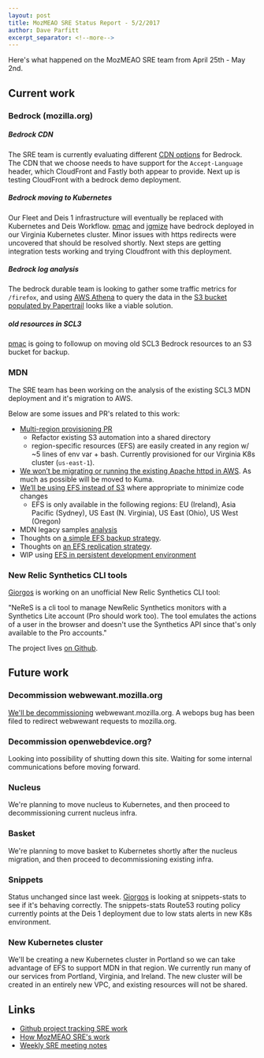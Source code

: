 ```yaml
---
layout: post
title: MozMEAO SRE Status Report - 5/2/2017
author: Dave Parfitt
excerpt_separator: <!--more-->
---
```


Here's what happened on the MozMEAO SRE team from April 25th - May 2nd.

<!--more-->

## Current work

### Bedrock (mozilla.org)

##### Bedrock CDN

The SRE team is currently evaluating different [CDN options](https://github.com/mozmar/infra/issues/32) for Bedrock. The CDN that we choose needs to have support for the `Accept-Language` header, which CloudFront and Fastly both appear to provide. Next up is testing CloudFront with a bedrock demo deployment.

##### Bedrock moving to Kubernetes

Our Fleet and Deis 1 infrastructure will eventually be replaced with Kubernetes and Deis Workflow. [pmac](https://github.com/pmac) and [jgmize](https://github.com/jgmize/) have bedrock deployed in our Virginia Kubernetes cluster. Minor issues with https redirects were uncovered that should be resolved shortly. Next steps are getting integration tests working and trying Cloudfront with this deployment.

##### Bedrock log analysis

The bedrock durable team is looking to gather some traffic metrics for `/firefox`, and using [AWS Athena](https://aws.amazon.com/athena/) to query the data in the [S3 bucket populated by Papertrail](https://medium.com/@dnorth98/analyzing-papertrail-logs-with-aws-athena-2427d3dd14f2) looks like a viable solution. 

##### old resources in SCL3

[pmac](https://github.com/pmac/) is going to followup on moving old SCL3 Bedrock resources to an S3 bucket for backup.

### MDN

The SRE team has been working on the analysis of the existing SCL3 MDN deployment and it's migration to AWS.

Below are some issues and PR's related to this work:

- [Multi-region provisioning PR](https://github.com/mozmar/infra/pull/190)
	- Refactor existing S3 automation into a shared directory
	- region-specific resources (EFS) are easily created in any region w/ ~5 lines of env var + bash. Currently provisioned for our Virginia K8s cluster (`us-east-1`).
- [We won’t be migrating or running the existing Apache httpd in AWS](https://github.com/mozmar/infra/issues/180). As much as possible will be moved to Kuma.
- [We’ll be using EFS instead of S3](https://github.com/mozmar/infra/issues/183) where appropriate to minimize code changes
	- EFS is only available in the following regions: EU (Ireland), Asia Pacific (Sydney), US East (N. Virginia), US East (Ohio), US West (Oregon)
- MDN legacy samples [analysis](https://github.com/mozmar/infra/issues/197)
- Thoughts on [a simple EFS backup strategy](https://github.com/mozmar/infra/issues/194).
- Thoughts on [an EFS replication strategy](https://github.com/mozmar/infra/issues/189).
- WIP using [EFS in persistent development environment](https://github.com/mozmar/infra/issues/134)
	
### New Relic Synthetics CLI tools

[Giorgos](https://github.com/glogiotatidis) is working on an unofficial New Relic Synthetics CLI tool:

"NeReS is a cli tool to manage NewRelic Synthetics monitors with a Synthetics Lite account (Pro should work too). The tool emulates the actions of a user in the browser and doesn't use the Synthetics API since that's only available to the Pro accounts."

The project lives [on Github](https://github.com/glogiotatidis/neres/).

## Future work

### Decommission webwewant.mozilla.org

[We'll be decommissioning](https://github.com/mozmar/infra/issues/202) webwewant.mozilla.org. A webops bug has been filed to redirect webwewant requests to mozilla.org.

### Decommission openwebdevice.org?

Looking into possibility of shutting down this site. Waiting for some internal communications before moving forward.

### Nucleus

We're planning to move nucleus to Kubernetes, and then proceed to decommissioning current nucleus infra.

### Basket

We're planning to move basket to Kubernetes shortly after the nucleus migration, and then proceed to decommissioning existing infra.

### Snippets

Status unchanged since last week. [Giorgos](https://github.com/glogiotatidis/) is looking at snippets-stats to see if it's behaving correctly. The snippets-stats Route53 routing policy currently points at the Deis 1 deployment due to low stats alerts in new K8s environment.

### New Kubernetes cluster

We'll be creating a new Kubernetes cluster in Portland so we can take advantage of EFS to support MDN in that region. We currently run many of our services from Portland, Virginia, and Ireland. The new cluster will be created in an entirely new VPC, and existing resources will not be shared.

## Links

- [Github project tracking SRE work](https://github.com/mozmar/infra/projects/2)
- [How MozMEAO SRE's work](https://github.com/mozmar/infra/blob/master/docs/how_we_work.md)
- [Weekly SRE meeting notes](https://goo.gl/WuhP0Y)
